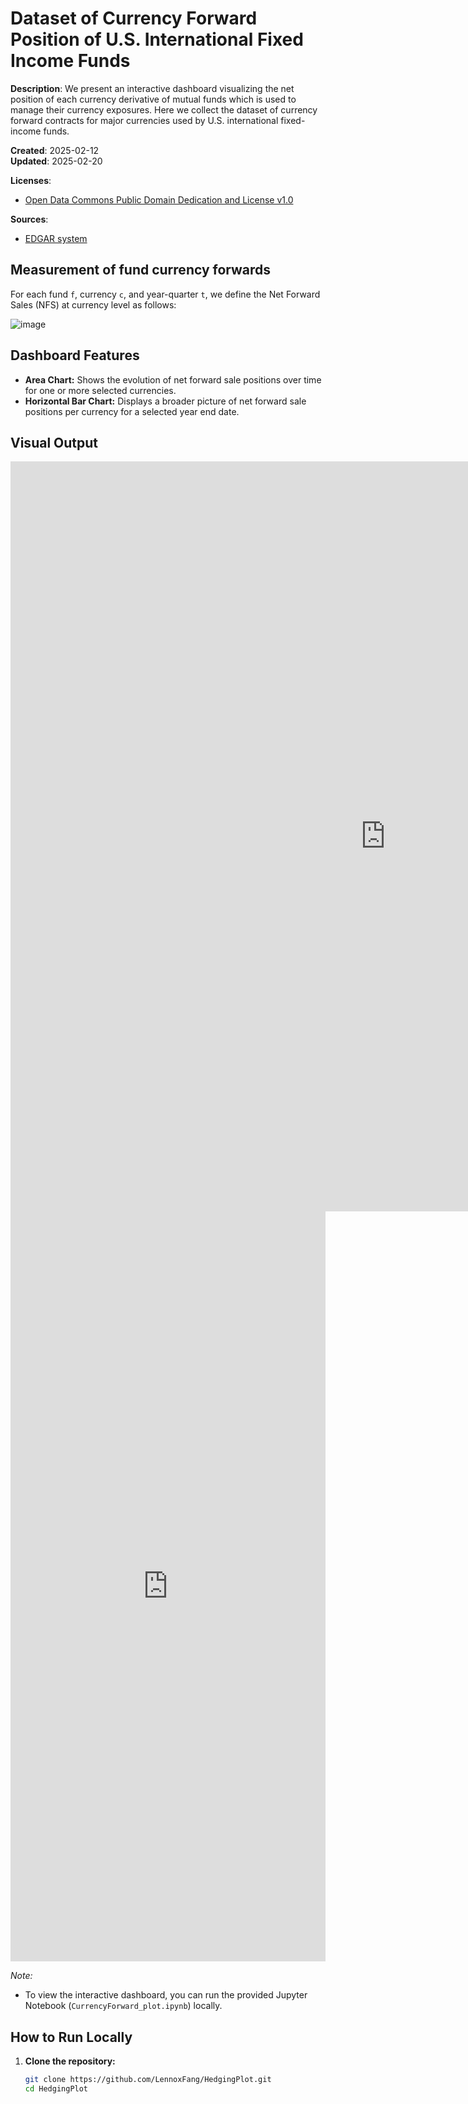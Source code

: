 # Dataset of Currency Forward Position of U.S. International Fixed Income Funds

**Description**: We present an interactive dashboard visualizing the net position of each currency derivative of mutual funds which is used to manage their currency exposures. 
    Here we collect the dataset of currency forward contracts for major currencies used by U.S. international fixed-income funds.

**Created**: 2025-02-12  
**Updated**: 2025-02-20  

**Licenses**:  
- [Open Data Commons Public Domain Dedication and License v1.0](http://opendatacommons.org/licenses/pddl/)

**Sources**:  
- [EDGAR system](https://www.sec.gov/search-filings/mutual-funds-search)

## Measurement of fund currency forwards
For each fund `f`, currency `c`, and year-quarter `t`, we define the Net Forward Sales (NFS) at currency level as follows:

![image](https://github.com/user-attachments/assets/6bd803ed-95a4-4dbf-9a79-14b17f1f100d)

## Dashboard Features

- **Area Chart:** Shows the evolution of net forward sale positions over time for one or more selected currencies.
- **Horizontal Bar Chart:** Displays a broader picture of net forward sale positions per currency for a selected year end date.


## Visual Output
<iframe 
  src="https://LennoxFang.github.io/HedgingPlot/area_chart.html" 
  width="1200" 
  height="1200" 
  frameborder="0">
</iframe>
<iframe src="https://LennoxFang.github.io/HedgingPlot/bar_chart.html" width="100%" height="1200" frameborder="0"></iframe>

*Note:*  
- To view the interactive dashboard, you can run the provided Jupyter Notebook (`CurrencyForward_plot.ipynb`) locally.

## How to Run Locally

1. **Clone the repository:**
   ```bash
   git clone https://github.com/LennoxFang/HedgingPlot.git
   cd HedgingPlot
